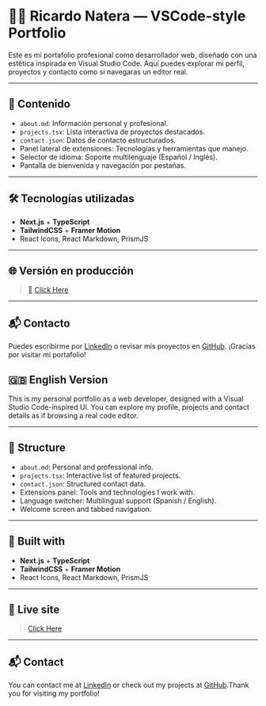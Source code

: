 # 🧑‍💻 Ricardo Natera — VSCode-style Portfolio

Este es mi portafolio profesional como desarrollador web, diseñado con una estética inspirada en Visual Studio Code. Aquí puedes explorar mi perfil, proyectos y contacto como si navegaras un editor real.

---

## 📂 Contenido

- `about.md`: Información personal y profesional.
- `projects.tsx`: Lista interactiva de proyectos destacados.
- `contact.json`: Datos de contacto estructurados.
- Panel lateral de extensiones: Tecnologías y herramientas que manejo.
- Selector de idioma: Soporte multilenguaje (Español / Inglés).
- Pantalla de bienvenida y navegación por pestañas.

---

## 🛠️ Tecnologías utilizadas

- **Next.js** + **TypeScript**
- **TailwindCSS** + **Framer Motion**
- React Icons, React Markdown, PrismJS

---

## 🌐 Versión en producción

> 📎 [Click Here](https://vscode-portfolio-eight-ochre.vercel.app)

---

## 📬 Contacto

Puedes escribirme por [LinkedIn](https://www.linkedin.com/in/natera-dev/) o revisar mis proyectos en [GitHub](https://github.com/RicardoNatera). ¡Gracias por visitar mi portafolio!

## 🇬🇧 English Version

This is my personal portfolio as a web developer, designed with a Visual Studio Code-inspired UI. You can explore my profile, projects and contact details as if browsing a real code editor.

---

## 📁 Structure

- `about.md`: Personal and professional info.
- `projects.tsx`: Interactive list of featured projects.
- `contact.json`: Structured contact data.
- Extensions panel: Tools and technologies I work with.
- Language switcher: Multilingual support (Spanish / English).
- Welcome screen and tabbed navigation.

---

## 🧰 Built with

- **Next.js** + **TypeScript**
- **TailwindCSS** + **Framer Motion**
- React Icons, React Markdown, PrismJS

---

## 📎 Live site

> [Click Here](https://vscode-portfolio-eight-ochre.vercel.app)

---

## 📬 Contact

You can contact me at [LinkedIn](https://www.linkedin.com/in/natera-dev/) or check out my projects at [GitHub](https://github.com/RicardoNatera).Thank you for visiting my portfolio!
